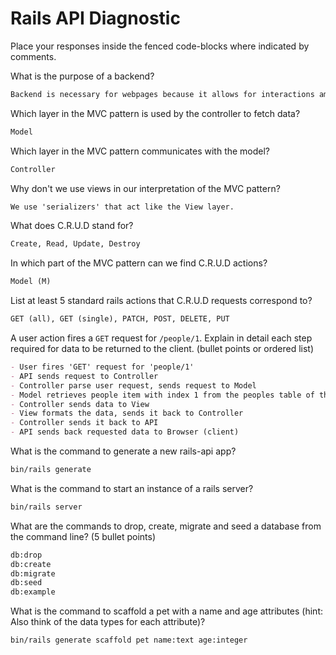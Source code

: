 # Rails API Diagnostic

Place your responses inside the fenced code-blocks where indicated by comments.

What is the purpose of a backend?

```md
Backend is necessary for webpages because it allows for interactions among different users on different devices, and allows data to be saved over time. For example, if two people are using a webpage, they have two different copies and can never interact with each other unless there is backend. Similarly, you would need backend if you want to save your game and come back to the same place later.
```

Which layer in the MVC pattern is used by the controller to fetch data?

```md
Model
```

Which layer in the MVC pattern communicates with the model?

```md
Controller
```

Why don't we use views in our interpretation of the MVC pattern?

```md
We use 'serializers' that act like the View layer.
```

What does C.R.U.D stand for?

```md
Create, Read, Update, Destroy
```

In which part of the MVC pattern can we find C.R.U.D actions?

```md
Model (M)
```

List at least 5 standard rails actions that C.R.U.D requests correspond to?

```md
GET (all), GET (single), PATCH, POST, DELETE, PUT
```

A user action fires a `GET` request for `/people/1`. Explain in detail each step
required for data to be returned to the client. (bullet points or ordered list)

```md
- User fires 'GET' request for 'people/1'
- API sends request to Controller
- Controller parse user request, sends request to Model
- Model retrieves people item with index 1 from the peoples table of the people database, sends back data to Controller
- Controller sends data to View
- View formats the data, sends it back to Controller
- Controller sends it back to API
- API sends back requested data to Browser (client)
```

What is the command to generate a new rails-api app?

```bash
bin/rails generate
```

What is the command to start an instance of a rails server?

```bash
bin/rails server
```

What are the commands to drop, create, migrate and seed a database from the command
line? (5 bullet points)

```bash
db:drop
db:create
db:migrate
db:seed
db:example
```

What is the command to scaffold a pet with a name and age attributes (hint:
Also think of the data types for each attribute)?

```bash
bin/rails generate scaffold pet name:text age:integer
```
